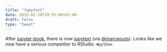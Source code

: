 ```yaml
---
title: "Jupytext"
date: 2019-02-20T19:55:00+01:00
draft: false
type: "tweet"
---
```


After [jupyter-book](https://jupyter.org/jupyter-book/intro), there is now [jupytext](https://github.com/mwouts/jupytext) (via [@marcwouts](https://twitter.com/marcwouts/status/1097946788118564866)). Looks like we now
have a serious competitor to RStudio. `#python`
